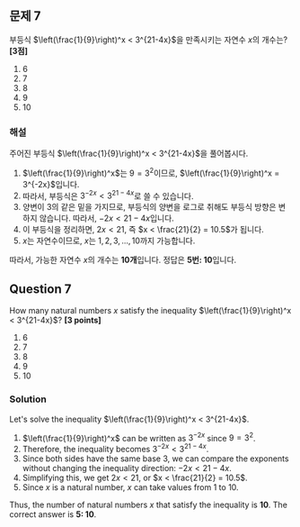 ## 문제 7
부등식 $\left(\frac{1}{9}\right)^x < 3^{21-4x}$을 만족시키는 자연수 $x$의 개수는? **[3점]**

1. 6  
2. 7  
3. 8  
4. 9  
5. 10  

### 해설  
주어진 부등식 $\left(\frac{1}{9}\right)^x < 3^{21-4x}$을 풀어봅시다.

1. $\left(\frac{1}{9}\right)^x$는 $9 = 3^2$이므로, $\left(\frac{1}{9}\right)^x = 3^{-2x}$입니다.
2. 따라서, 부등식은 $3^{-2x} < 3^{21-4x}$로 쓸 수 있습니다.
3. 양변이 $3$의 같은 밑을 가지므로, 부등식의 양변을 로그로 취해도 부등식 방향은 변하지 않습니다. 따라서, $-2x < 21 - 4x$입니다.
4. 이 부등식을 정리하면, $2x < 21$, 즉 $x < \frac{21}{2} = 10.5$가 됩니다.
5. $x$는 자연수이므로, $x$는 $1, 2, 3, \dots, 10$까지 가능합니다.

따라서, 가능한 자연수 $x$의 개수는 **10개**입니다. 정답은 **5번: 10**입니다.

## Question 7
How many natural numbers $x$ satisfy the inequality $\left(\frac{1}{9}\right)^x < 3^{21-4x}$? **[3 points]**

1. 6  
2. 7  
3. 8  
4. 9  
5. 10  

### Solution  
Let's solve the inequality $\left(\frac{1}{9}\right)^x < 3^{21-4x}$.

1. $\left(\frac{1}{9}\right)^x$ can be written as $3^{-2x}$ since $9 = 3^2$.
2. Therefore, the inequality becomes $3^{-2x} < 3^{21-4x}$.
3. Since both sides have the same base $3$, we can compare the exponents without changing the inequality direction: $-2x < 21 - 4x$.
4. Simplifying this, we get $2x < 21$, or $x < \frac{21}{2} = 10.5$.
5. Since $x$ is a natural number, $x$ can take values from $1$ to $10$.

Thus, the number of natural numbers $x$ that satisfy the inequality is **10**. The correct answer is **5: 10**.
